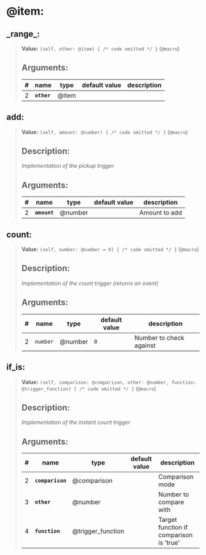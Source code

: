   

# **@item**: 
 
## **\_range\_**:

> **Value:** `(self, other: @item) { /* code omitted */ }` (`@macro`) 
>
>## Arguments:
>
>| # | name | type | default value | description |
>| - | ---- | ---- | ------------- | ----------- |
>| 2 | **`other`** | @item | | |
>  
>  
>

## **add**:

> **Value:** `(self, amount: @number) { /* code omitted */ }` (`@macro`) 
>
>## Description: 
> _Implementation of the pickup trigger_
>## Arguments:
>
>| # | name | type | default value | description |
>| - | ---- | ---- | ------------- | ----------- |
>| 2 | **`amount`** | @number | |Amount to add |
>  
>  
>

## **count**:

> **Value:** `(self, number: @number = 0) { /* code omitted */ }` (`@macro`) 
>
>## Description: 
> _Implementation of the count trigger (returns an event)_
>## Arguments:
>
>| # | name | type | default value | description |
>| - | ---- | ---- | ------------- | ----------- |
>| 2 | `number` | @number | `0` |Number to check against |
>  
>  
>

## **if\_is**:

> **Value:** `(self, comparison: @comparison, other: @number, function: @trigger_function) { /* code omitted */ }` (`@macro`) 
>
>## Description: 
> _Implementation of the instant count trigger_
>## Arguments:
>
>| # | name | type | default value | description |
>| - | ---- | ---- | ------------- | ----------- |
>| 2 | **`comparison`** | @comparison | |Comparison mode |
>  | 3 | **`other`** | @number | |Number to compare with |
>  | 4 | **`function`** | @trigger_function | |Target function if comparison is 'true' |
>  
>  
>
